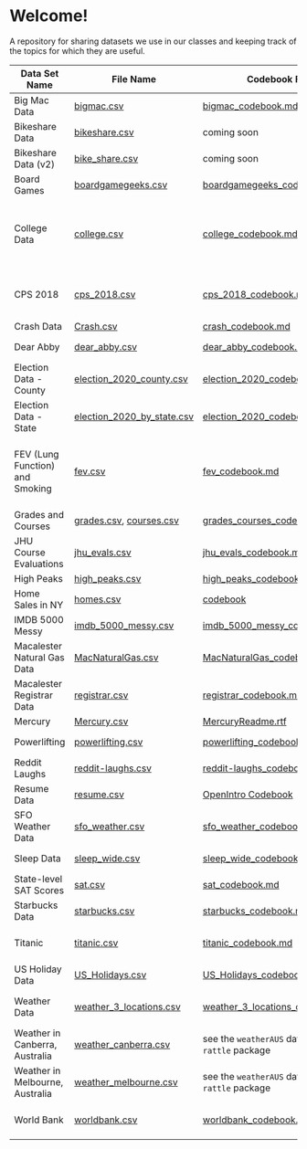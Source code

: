 # Welcome!

A repository for sharing datasets we use in our classes and keeping track of the topics for which they are useful.

| Data Set Name                   | File Name                                                | Codebook File                                                                                        | Useful For                                                           | Courses       |
|-------------|-------------|---------------------|-------------|-------------|
| Big Mac Data                    | [bigmac.csv](bigmac.csv)                                 | [bigmac_codebook.md](bigmac_codebook.md)                                                             | transformation of variables                                          | 155           |
| Bikeshare Data                  | [bikeshare.csv](bikeshare.csv)                           | coming soon                                                                                          | linear regression                                                    | 155, 454      |
| Bikeshare Data (v2)             | [bike_share.csv](bike_share.csv)                         | coming soon                                                                                          | linear regression                                                    | 253           |
| Board Games                     | [boardgamegeeks.csv](boardgamegeeks.csv)                 | [boardgamegeeks_codebook.md](boardgamegeeks_codebook.md)                                             | linear regression                                                    | 155\.         |
| College Data                    | [college.csv](college.csv)                               | [college_codebook.md](college_codebook.md)                                                           | scale transformations of variables, interaction, meaningful outliers | 155           |
| CPS 2018                        | [cps_2018.csv](cps_2018.csv)                             | [cps_2018_codebook.md](cps_2018_codebook.md)                                                         | linear regression, interaction, confounding                          | 212           |
| Crash Data                      | [Crash.csv](Crash.csv)                                   | [crash_codebook.md](crash_codebook.md)                                                               | mapping                                                              | 212           |
| Dear Abby                       | [dear_abby.csv](dear_abby.csv)                           | [dear_abby_codebook.md](dear_abby_codebook.md)                                                       | text analysis, viz                                                   | 155           |
| Election Data - County          | [election_2020_county.csv](election_2020_county.csv)     | [election_2020_codebook.md](election_2020_codebook.md)                                               | data viz                                                             | 112           |
| Election Data - State           | [election_2020_by_state.csv](election_2020_by_state.csv) | [election_2020_codebook2.md](election_2020_codebook2.md)                                             | data viz                                                             | 112           |
| FEV (Lung Function) and Smoking | [fev.csv](fev.csv)                                       | [fev_codebook.md](fev_codebook.md)                                                                   | linear regression, transformations, confounding, interaction, DAGs   | 155           |
| Grades and Courses              | [grades.csv](grades.csv), [courses.csv](courses.csv)     | [grades_courses_codebook.md](grades_courses_codebook.md)                                             | joins                                                                | 112           |
| JHU Course Evaluations          | [jhu_evals.csv](jhu_evals.csv)                           | [jhu_evals_codebook.md](jhu_evals_codebook.md)                                                       | data viz                                                             | 155           |
| High Peaks                      | [high_peaks.csv](high_peaks.csv)                         | [high_peaks_codebook.md](high_peaks_codebook.md)                                                     | data viz                                                             | 112           |
| Home Sales in NY                | [homes.csv](homes.csv)                                   | [codebook](https://www.rdocumentation.org/packages/mosaicData/versions/0.20.4/topics/SaratogaHouses) | data viz, linear regression                                          | 155           |
| IMDB 5000 Messy                 | [imdb_5000_messy.csv](imdb_5000_messy.csv)               | [imdb_5000_messy_codebook.md](imdb_5000_messy_codebook.md)                                           | data cleaning                                                        | 112           |
| Macalester Natural Gas Data     | [MacNaturalGas.csv](MacNaturalGas.csv)                   | [MacNaturalGas_codebook.md](MacNaturalGas_codebook.md)                                               | data viz, confounding                                                | 112           |
| Macalester Registrar Data       | [registrar.csv](registrar.csv)                           | [registrar_codebook.md](registrar_codebook.md)                                                       | strings, regex                                                       | 112           |
| Mercury                         | [Mercury.csv](mercury.csv)                               | [MercuryReadme.rtf](MercuryReadme.rtf)                                                               | regression                                                           | 155           |
| Powerlifting                    | [powerlifting.csv](powerlifting.csv)                     | [powerlifting_codebook.md](powerlifting_codebook.md)                                                 | linear regression                                                    | 155           |
| Reddit Laughs                   | [reddit-laughs.csv](reddit-laughs.csv)                   | [reddit-laughs_codebook.md](reddit-laughs_codebook.md)                                               | data viz, wrangling                                                  | 112           |
| Resume Data                     | [resume.csv](resume.csv)                                 | [OpenIntro Codebook](https://www.openintro.org/data/index.php?data=resume)                           | logistic, inference                                                  | 155           |
| SFO Weather Data                | [sfo_weather.csv](sfo_weather.csv)                       | [sfo_weather_codebook.md](sfo_weather_codebook.md)                                                   | adv ggplot                                                           | 212           |
| Sleep Data                      | [sleep_wide.csv](sleep_wide.csv)                         | [sleep_wide_codebook.md](sleep_wide_codebook.md)                                                     | reshaping                                                            | 112, 454      |
| State-level SAT Scores          | [sat.csv](sat.csv)                                       | [sat_codebook.md](sat_codebook.md)                                                                   | multi viz, confounding                                               | 112           |
| Starbucks Data                  | [starbucks.csv](starbucks.csv)                           | [starbucks_codebook.md](starbucks_codebook.md)                                                       | spatial viz                                                          | 112           |
| Titanic                         | [titanic.csv](titanic.csv)                               | [titanic_codebook.md](titanic_codebook.md)                                                           | logistic, prediction, DAGs                                           | 155           |
| US Holiday Data                 | [US_Holidays.csv](US_Holidays.csv)                       | [US_Holidays_codebook.md](US_Holidays_codebook.md)                                                   | joins, dates                                                         | 112           |
| Weather Data                    | [weather_3_locations.csv](weather_3_locations.csv)       | [weather_3_locations_codebook.md](weather_3_locations_codebook.md)                                   | data viz                                                             | 112, 155, 454 |
| Weather in Canberra, Australia  | [weather_canberra.csv](weather_canberra.csv)             | see the `weatherAUS` data in the `rattle` package                                                    | linear regression                                                    | 253           |
| Weather in Melbourne, Australia | [weather_melbourne.csv](weather_melbourne.csv)           | see the `weatherAUS` data in the `rattle` package                                                    | linear regression                                                    | 253           |
| World Bank                      | [worldbank.csv](worldbank.csv)                           | [worldbank_codebook.md](worldbank_codebook.md)                                                       | linear regression, data viz                                          | 155           |
